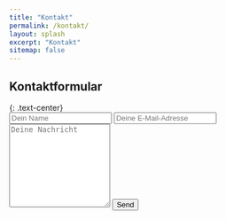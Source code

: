 ```yaml
---
title: "Kontakt"
permalink: /kontakt/
layout: splash
excerpt: "Kontakt"
sitemap: false
---
```

<style>
 td {
    vertical-align: middle;
}
</style>
<h2>Kontaktformular</h2>
{: .text-center}

<form id="contactform" method="POST">
    <input type="text" name="name" placeholder="Dein Name">
    <input type="email" name="_replyto" placeholder="Deine E-Mail-Adresse">
    <input type="hidden" name="_subject" value="Website contact" />
    <textarea name="message" placeholder="Deine Nachricht" style="height:150px"></textarea>
    <input type="text" name="_gotcha" style="display:none" />
    <input type="submit" value="Send">
</form>

<script>
    var contactform =  document.getElementById('contactform');
    contactform.setAttribute('action', '//formspree.io/' + 'tobias.johannink' + '@' + 'gmx' + '.' + 'de');
</script>
